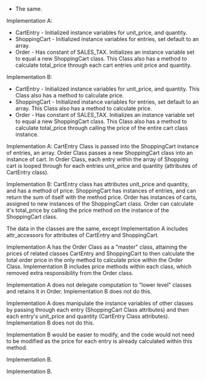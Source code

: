 <!-- What classes does each implementation include? Are the lists the same? -->

* The same.


<!-- Write down a sentence to describe each class. -->

Implementation A: 
* CartEntry - Initialized instance variables for unit_price, and quantity.
* ShoppingCart - Initialized instance variables for entries, set default to an array.
* Order - Has constant of SALES_TAX. Initializes an instance variable set to equal a new ShoppingCart class. This Class also has a method to calculate total_price through each cart entries unit price and quantity.


Implementation B: 
* CartEntry -  Initialized instance variables for unit_price, and quantity. This Class also has a method to calculate price.
* ShoppingCart - Initialized instance variables for entries, set default to an array. This Class also has a method to calculate price.
* Order - Has constant of SALES_TAX. Initializes an instance variable set to equal a new ShoppingCart class. This Class also has a method to calculate total_price through calling the price of the entire cart class instance.


<!-- How do the classes relate to each other? -->

Implementation A: CartEntry Class is passed into the ShoppingCart instance of entries, an array. Order Class passes a new ShoppingCart class into an instance of cart. In Order Class, each entry within the array of Shopping cart is looped through for each entries unit_price and quantity (attributes of CartEntry class).

Implementation B: CartEntry class has attributes unit_price and quantity, and has a method of price. ShoppingCart has instances of entries, and can return the sum of itself with the method price. Order has instances of carts, assigned to new instances of the ShoppingCart class. Order can calculate it's total_price by calling the price method on the instance of the ShoppingCart class.


<!-- What data does each class store? How (if at all) does this differ between the two implementations? -->

The data in the classes are the same, except Implementation A includes attr_accessors for attributes of CartEntry and ShoppingCart.


<!-- What methods does each class have? How (if at all) does this differ between the two implementations? -->

Implementation A has the Order Class as a "master" class, attaining the prices of related classes CartEntry and ShoppingCart to then calculate the total order price in the only method to calculate price within the Order Class. Implementation B includes price methods within each class, which removed extra responsibility from the Order class. 


<!-- Is logic to compute the price delegated to "lower level" classes like ShoppingCart and CartEntry, or is it retained in Order? -->

Implementation A does not delegate computation to "lower level" classes and retains it in Order. Implementation B does not do this. 


<!-- Does total_price directly manipulate the instance variables of other classes? -->

Implementation A does manipulate the instance variables of other classes by passing through each entry (ShoppingCart Class attributes) and then each entry's unit_price and quantity (CartEntry Class attributes). Implementation B does not do this.


<!-- If we decide items are cheaper if bought in bulk, how would this change the code? Which implementation is easier to modify? -->

Implementation B would be easier to modify, and the code would not need to be modified as the price for each entry is already calculated within this method. 
 

<!-- Which implementation better adheres to the single responsibility principle? -->

Implementation B.

<!-- Which implementation is more loosely coupled? -->
Implementation B.


